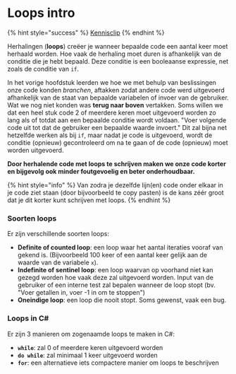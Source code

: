 # Loops intro

{% hint style="success" %}
[Kennisclip](https://youtu.be/kD1QJfVSXwM)
{% endhint %}

Herhalingen \(**loops**\) creëer je wanneer bepaalde code een aantal keer moet herhaald worden. Hoe vaak de herhaling moet duren is afhankelijk van de conditie die je hebt bepaald. Deze conditie is een booleaanse expressie, net zoals de conditie van `if`. 

In het vorige hoofdstuk leerden we hoe we met behulp van beslissingen onze code konden _branchen_, aftakken zodat andere code werd uitgevoerd afhankelijk van de staat van bepaalde variabelen of invoer van de gebruiker. Wat we nog niet konden was **terug naar boven** vertakken. Soms willen we dat een heel stuk code 2 of meerdere keren moet uitgevoerd worden zo lang als of totdat aan een bepaalde conditie wordt voldaan. "Voer volgende code uit tot dat de gebruiker een bepaalde waarde invoert." Dit zal bijna net hetzelfde werken als bij `if`, maar nadat je code is uitgevoerd, wordt de conditie \(opnieuw\) gecontroleerd om na te gaan of de code \(opnieuw\) moet worden uitgevoerd.

**Door herhalende code met loops te schrijven maken we onze code korter en bijgevolg ook minder foutgevoelig en beter onderhoudbaar.**

{% hint style="info" %}
Van zodra je dezelfde lijn\(en\) code onder elkaar in je code ziet staan \(door bijvoorbeeld te copy pasten\) is de kans zéér groot dat je dit korter kunt schrijven met loops.
{% endhint %}

### Soorten loops

Er zijn verschillende soorten loops:

* **Definite of counted loop**: een loop waar het aantal iteraties vooraf van gekend is. \(Bijvoorbeeld 100 keer of een aantal keer gelijk aan de waarde van de variabele `x`\).
* **Indefinite of sentinel loop**: een loop waarvan op voorhand niet kan gezegd worden hoe vaak deze zal uitgevoerd worden. Input van de gebruiker of een interne test zal bepalen wanneer de loop stopt \(bv. "Voer getallen in, voer -1 in om te stoppen"\)
* **Oneindige loop**: een loop die nooit stopt. Soms gewenst, vaak een bug.

### Loops in C\#

Er zijn 3 manieren om zogenaamde loops te maken in C\#:

* **`while`**: zal 0 of meerdere keren uitgevoerd worden
* **`do while`**: zal minimaal 1 keer uitgevoerd worden
* **`for`**: een alternatieve iets compactere manier om loops te beschrijven

